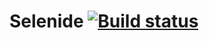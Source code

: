 # Selenide [![Build status](https://ci.appveyor.com/api/projects/status/0ik5g18dm30rar30?svg=true)](https://ci.appveyor.com/project/Arina-Morozova/selenide)
